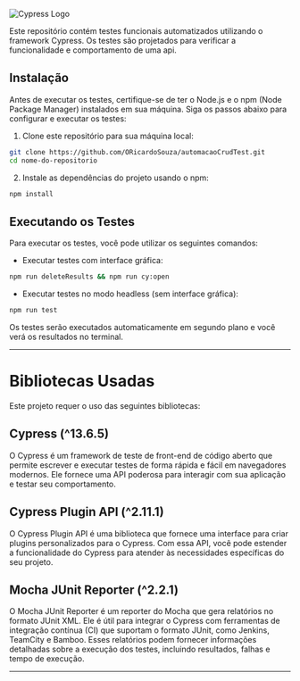 ![Cypress Logo](https://cloud.githubusercontent.com/assets/1268976/20607953/d7ae489c-b24a-11e6-9cc4-91c6c74c5e88.png)

Este repositório contém testes funcionais automatizados utilizando o framework Cypress. 
Os testes são projetados para verificar a funcionalidade e comportamento de uma api.

## Instalação

Antes de executar os testes, certifique-se de ter o Node.js e o npm (Node Package Manager) instalados em sua máquina.
Siga os passos abaixo para configurar e executar os testes:

1. Clone este repositório para sua máquina local:

```bash
git clone https://github.com/ORicardoSouza/automacaoCrudTest.git
cd nome-do-repositorio
```

2. Instale as dependências do projeto usando o npm:

```bash
npm install
```

## Executando os Testes

Para executar os testes, você pode utilizar os seguintes comandos:

- Executar testes com interface gráfica:

```bash
npm run deleteResults && npm run cy:open
```

- Executar testes no modo headless (sem interface gráfica):

```bash
npm run test
```

Os testes serão executados automaticamente em segundo plano e você verá os resultados no terminal.

---

# Bibliotecas Usadas

Este projeto requer o uso das seguintes bibliotecas:

## Cypress (^13.6.5)

O Cypress é um framework de teste de front-end de código aberto que permite escrever e executar testes de forma rápida e fácil em navegadores modernos. Ele fornece uma API poderosa para interagir com sua aplicação e testar seu comportamento.

## Cypress Plugin API (^2.11.1)

O Cypress Plugin API é uma biblioteca que fornece uma interface para criar plugins personalizados para o Cypress. Com essa API, você pode estender a funcionalidade do Cypress para atender às necessidades específicas do seu projeto.

## Mocha JUnit Reporter (^2.2.1)

O Mocha JUnit Reporter é um reporter do Mocha que gera relatórios no formato JUnit XML. Ele é útil para integrar o Cypress com ferramentas de integração contínua (CI) que suportam o formato JUnit, como Jenkins, TeamCity e Bamboo. Esses relatórios podem fornecer informações detalhadas sobre a execução dos testes, incluindo resultados, falhas e tempo de execução.

--- 